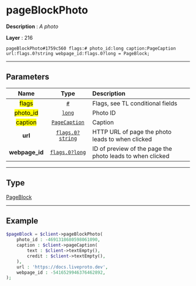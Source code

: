 # pageBlockPhoto

**Description** : *A photo*

**Layer** : 216

```tl
pageBlockPhoto#1759c560 flags:# photo_id:long caption:PageCaption url:flags.0?string webpage_id:flags.0?long = PageBlock;
```

---

## Parameters

| Name | Type | Description |
| :---: | :---: | :--- |
| <mark>flags</mark> | [`#`](type/#) | Flags, see TL conditional fields |
| <mark>photo_id</mark> | [`long`](type/long) | Photo ID |
| <mark>caption</mark> | [`PageCaption`](type/PageCaption) | Caption |
| **url** | [`flags.0?string`](type/string) | HTTP URL of page the photo leads to when clicked |
| **webpage_id** | [`flags.0?long`](type/long) | ID of preview of the page the photo leads to when clicked |

---

## Type

[PageBlock](type/PageBlock)

---

## Example

```php
$pageBlock = $client->pageBlockPhoto(
	photo_id : -4691318680598061090,
	caption : $client->pageCaption(
		text : $client->textEmpty(),
		credit : $client->textEmpty(),
	),
	url : 'https://docs.liveproto.dev',
	webpage_id : -5416529946376462892,
);
```